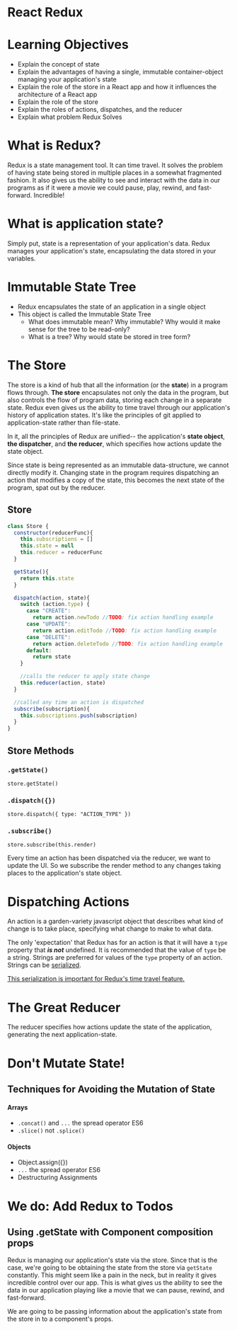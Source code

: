 # React Redux

# Learning Objectives
  - Explain the concept of state
  - Explain the advantages of having a single, immutable container-object managing your application's state
  - Explain the role of the store in a React app and how it influences the architecture of a React app
  - Explain the role of the store
  - Explain the roles of actions, dispatches, and the reducer
  - Explain what problem Redux Solves

# What is Redux?

Redux is a state management tool. It can time travel. It solves the problem of having state being stored in multiple places in a somewhat fragmented fashion. It also gives us the ability to see and interact with the data in our programs as if it were a movie we could pause, play, rewind, and fast-forward. Incredible!

# What is application state?

Simply put, state is a representation of your application's data. Redux manages your application's state, encapsulating the data stored in your variables.

# Immutable State Tree

  - Redux encapsulates the state of an application in a single object
  - This object is called the Immutable State Tree
    - What does immutable mean? Why immutable? Why would it make sense for the tree to be read-only?
    - What is a tree? Why would state be stored in tree form?


# The Store
The store is a kind of hub that all the information (or the **state**) in a program flows through. **The store** encapsulates not only the data in the program, but also controls the flow of program data, storing each change in a separate state. Redux even gives us the ability to time travel through our application's history of application states. It's like the principles of git applied to application-state rather than file-state.

In it, all the principles of Redux are unified-- the application's **state object**, **the dispatcher**, and **the reducer**, which specifies how actions update the state object.

Since state is being represented as an immutable data-structure, we cannot directly modify it. Changing state in the program requires dispatching an action that modifies a copy of the state, this becomes the next state of the program, spat out by the reducer.

## Store

```js
class Store {
  constructor(reducerFunc){
    this.subscriptions = []
    this.state = null
    this.reducer = reducerFunc
  }

  getState(){
    return this.state
  }

  dispatch(action, state){
    switch (action.type) {
      case "CREATE":
        return action.newTodo //TODO: fix action handling example
      case "UPDATE":
        return action.editTodo //TODO: fix action handling example
      case "DELETE":
        return action.deleteTodo //TODO: fix action handling example
      default:
        return state
    }

    //calls the reducer to apply state change
    this.reducer(action, state)
  }

  //called any time an action is dispatched
  subscribe(subscription){
    this.subscriptions.push(subscription)
  }
}
```

## Store Methods

### `.getState()`
`store.getState()`

### `.dispatch({})`

`store.dispatch({ type: "ACTION_TYPE" })`

### `.subscribe()`

`store.subscribe(this.render)`

Every time an action has been dispatched via the reducer, we want to update the UI. So we subscribe the render method to any changes taking places to the application's state object.


# Dispatching Actions

An action is a garden-variety javascript object that describes what kind of change is to take place, specifying what change to make to what data.

The only 'expectation' that Redux has for an action is that it will have a `type` property that ***is not*** undefined. It is recommended that the value of `type` be a string. Strings are preferred for values of the `type` property of an action. Strings can be [serialized](https://en.wikipedia.org/wiki/Serialization).

[This serialization is important for Redux's time travel feature.](https://github.com/reactjs/redux/blob/master/docs/faq/Actions.md#actions-string-constants)

# The Great Reducer

The reducer specifies how actions update the state of the application, generating the next application-state.

# Don't Mutate State!

## Techniques for Avoiding the Mutation of State

#### Arrays
  - `.concat()` and `...` the spread operator ES6
  - `.slice()` not `.splice()`

#### Objects
  - Object.assign({})
  - `...` the spread operator ES6
  - Destructuring Assignments


# We do: Add Redux to Todos

## Using .getState with Component composition props

Redux is managing our application's state via the store. Since that is the case, we're going to be obtaining the state from the store via `getState` constantly. This might seem like a pain in the neck, but in reality it gives incredible control over our app. This is what gives us the ability to see the data in our application playing like a movie that we can pause, rewind, and fast-forward.

We are going to be passing information about the application's state from the store in to a component's props.
